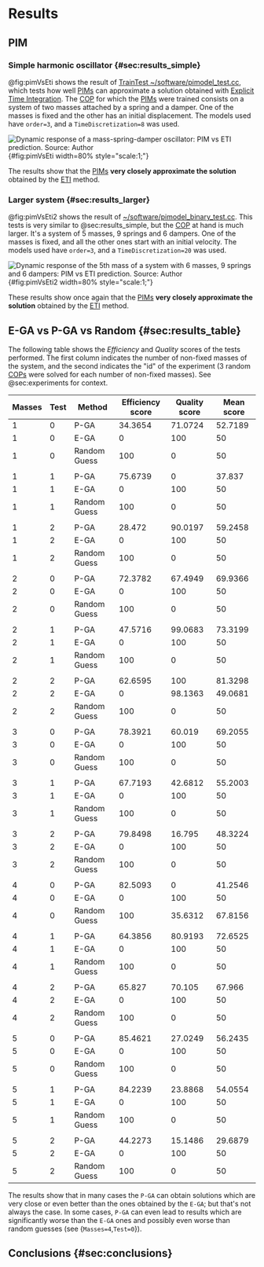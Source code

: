 # Results

## PIM

### Simple harmonic oscillator {#sec:results_simple}

@fig:pimVsEti shows the result of [TrainTest ~/software/pimodel_test.cc](https://github.com/andrebianchessi/msc/blob/2f3711488189dd3aac65c1067fb788faab5bf048/software/pimodel_test.cc#L1280), which tests how well
[PIMs](#sec:methods_pim) can approximate a solution obtained with [Explicit Time Integration](#sec:eti).
The [COP](#sec:cop) for which the [PIMs](#sec:methods_pim) were trained consists on a system of two masses attached by a spring and
a damper. One of the masses is fixed and the other has an initial displacement. The models used have `order=3`, and a `TimeDiscretization=8` was used.

![Dynamic response of a mass-spring-damper oscillator: PIM vs ETI prediction. Source: Author](figs/pimVsEtiSimpleSystem.png){#fig:pimVsEti width=80% style="scale:1;"}

The results show that the [PIMs](#sec:methods_pim)
**very closely approximate the solution** obtained by the [ETI](#sec:eti) method.

### Larger system {#sec:results_larger}

@fig:pimVsEti2 shows the result of [~/software/pimodel_binary_test.cc](https://github.com/andrebianchessi/msc/blob/main/software/pimodel_binary_test.cc). This tests is very similar to @sec:results_simple, but the [COP](#sec:cop) at hand is much larger.
It's a system of 5 masses, 9 springs and 6 dampers. One of the masses is fixed, and all the other ones start with an initial velocity.
The models used have `order=3`, and a `TimeDiscretization=20` was used.

![Dynamic response of the 5th mass of a system with 6 masses, 9 springs and 6 dampers: PIM vs ETI prediction. Source: Author](figs/pimVsEti5Mass15LinksSystem.png){#fig:pimVsEti2 width=80% style="scale:1;"}

These results show once again that the [PIMs](#sec:methods_pim)
**very closely approximate the solution** obtained by the [ETI](#sec:eti) method.

## E-GA vs P-GA vs Random {#sec:results_table}

The following table shows the *Efficiency* and *Quality* scores of the tests performed.
The first column indicates the number of non-fixed masses of the system, and the second indicates
the "id" of the experiment (3 random [COPs](#sec:cop) were solved for each number of non-fixed masses). See @sec:experiments for context.

| Masses | Test | Method       | Efficiency score | Quality score | Mean score |
| ------ | ---- | ------------ | ---------------- | ------------- | ---------- |
| 1      | 0    | P-GA         | 34.3654          | 71.0724       | 52.7189    |
| 1      | 0    | E-GA         | 0                | 100           | 50         |
| 1      | 0    | Random Guess | 100              | 0             | 50         |
|        |      |              |                  |               |            |
| 1      | 1    | P-GA         | 75.6739          | 0             | 37.837     |
| 1      | 1    | E-GA         | 0                | 100           | 50         |
| 1      | 1    | Random Guess | 100              | 0             | 50         |
|        |      |              |                  |               |            |
| 1      | 2    | P-GA         | 28.472           | 90.0197       | 59.2458    |
| 1      | 2    | E-GA         | 0                | 100           | 50         |
| 1      | 2    | Random Guess | 100              | 0             | 50         |
|        |      |              |                  |               |            |
| 2      | 0    | P-GA         | 72.3782          | 67.4949       | 69.9366    |
| 2      | 0    | E-GA         | 0                | 100           | 50         |
| 2      | 0    | Random Guess | 100              | 0             | 50         |
|        |      |              |                  |               |            |
| 2      | 1    | P-GA         | 47.5716          | 99.0683       | 73.3199    |
| 2      | 1    | E-GA         | 0                | 100           | 50         |
| 2      | 1    | Random Guess | 100              | 0             | 50         |
|        |      |              |                  |               |            |
| 2      | 2    | P-GA         | 62.6595          | 100           | 81.3298    |
| 2      | 2    | E-GA         | 0                | 98.1363       | 49.0681    |
| 2      | 2    | Random Guess | 100              | 0             | 50         |
|        |      |              |                  |               |            |
| 3      | 0    | P-GA         | 78.3921          | 60.019        | 69.2055    |
| 3      | 0    | E-GA         | 0                | 100           | 50         |
| 3      | 0    | Random Guess | 100              | 0             | 50         |
|        |      |              |                  |               |            |
| 3      | 1    | P-GA         | 67.7193          | 42.6812       | 55.2003    |
| 3      | 1    | E-GA         | 0                | 100           | 50         |
| 3      | 1    | Random Guess | 100              | 0             | 50         |
|        |      |              |                  |               |            |
| 3      | 2    | P-GA         | 79.8498          | 16.795        | 48.3224    |
| 3      | 2    | E-GA         | 0                | 100           | 50         |
| 3      | 2    | Random Guess | 100              | 0             | 50         |
|        |      |              |                  |               |            |
| 4      | 0    | P-GA         | 82.5093          | 0             | 41.2546    |
| 4      | 0    | E-GA         | 0                | 100           | 50         |
| 4      | 0    | Random Guess | 100              | 35.6312       | 67.8156    |
|        |      |              |                  |               |            |
| 4      | 1    | P-GA         | 64.3856          | 80.9193       | 72.6525    |
| 4      | 1    | E-GA         | 0                | 100           | 50         |
| 4      | 1    | Random Guess | 100              | 0             | 50         |
|        |      |              |                  |               |            |
| 4      | 2    | P-GA         | 65.827           | 70.105        | 67.966     |
| 4      | 2    | E-GA         | 0                | 100           | 50         |
| 4      | 2    | Random Guess | 100              | 0             | 50         |
|        |      |              |                  |               |            |
| 5      | 0    | P-GA         | 85.4621          | 27.0249       | 56.2435    |
| 5      | 0    | E-GA         | 0                | 100           | 50         |
| 5      | 0    | Random Guess | 100              | 0             | 50         |
|        |      |              |                  |               |            |
| 5      | 1    | P-GA         | 84.2239          | 23.8868       | 54.0554    |
| 5      | 1    | E-GA         | 0                | 100           | 50         |
| 5      | 1    | Random Guess | 100              | 0             | 50         |
|        |      |              |                  |               |            |
| 5      | 2    | P-GA         | 44.2273          | 15.1486       | 29.6879    |
| 5      | 2    | E-GA         | 0                | 100           | 50         |
| 5      | 2    | Random Guess | 100              | 0             | 50         |

The results show that in many cases the `P-GA` can obtain solutions which are very close or even better
than the ones obtained by the `E-GA`; but that's not always the case. In some cases, `P-GA` can even lead
to results which are significantly worse than the `E-GA` ones and possibly even worse than random guesses (see {`Masses=4`,`Test=0`}).

## Conclusions {#sec:conclusions}